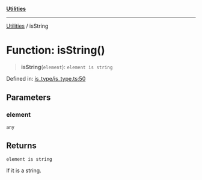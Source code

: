 [**Utilities**](../README.md)

***

[Utilities](../README.md) / isString

# Function: isString()

> **isString**(`element`): `element is string`

Defined in: [is\_type/is\_type.ts:50](https://github.com/noobiept/utilities/blob/fa81d9116003a677f25866bee864bc30213a9352/source/is_type/is_type.ts#L50)

## Parameters

### element

`any`

## Returns

`element is string`

If it is a string.
